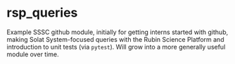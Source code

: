 # rsp_queries

Example SSSC github module, initially for getting interns started with 
github, making Solat System-focused queries with the Rubin Science 
Platform and introduction to unit tests (via `pytest`). Will grow into 
a more generally useful module over time.
